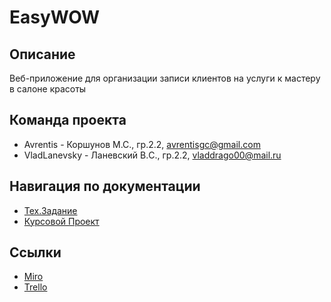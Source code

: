 # EasyWOW

## Описание
Веб-приложение для организации записи клиентов на услуги к мастеру в салоне красоты

## Команда проекта
* Avrentis - Коршунов М.С., гр.2.2, <avrentisgc@gmail.com>
* VladLanevsky - Ланевский В.C., гр.2.2, <vladdrago00@mail.ru>
  
## Навигация по документации

* [Тех.Задание](https://github.com/Avrentis/EasyWOW/blob/master/%D0%94%D0%BE%D0%BA%D1%83%D0%BC%D0%B5%D0%BD%D1%82%D0%B0%D1%86%D0%B8%D1%8F/TZ_EasyWOW.docx)
* [Курсовой Проект](https://github.com/Avrentis/EasyWOW/blob/master/%D0%94%D0%BE%D0%BA%D1%83%D0%BC%D0%B5%D0%BD%D1%82%D0%B0%D1%86%D0%B8%D1%8F/%D0%A1ourse%20Project_EasyWOW.docx)


## Ссылки

* [Miro](https://miro.com/app/board/o9J_kuk0apk=/)
* [Trello](https://trello.com/b/efuikadp/тп-easywow)
